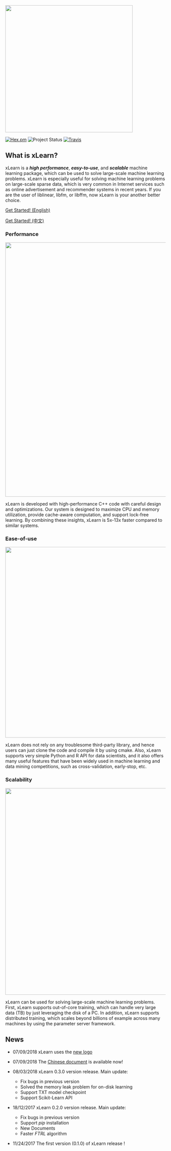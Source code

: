 <img src="https://github.com/aksnzhy/xLearn/raw/master/img/xlearn_logo.png" width = "400"/>

[![Hex.pm](https://img.shields.io/hexpm/l/plug.svg)](./LICENCE)
![Project Status](https://img.shields.io/badge/version-0.3.1-green.svg)
[![Travis](https://img.shields.io/travis/rust-lang/rust.svg)]()


## What is xLearn?

xLearn is a ***high performance***, ***easy-to-use***, and ***scalable*** machine learning package, 
which can be used to solve large-scale machine learning problems. xLearn is especially useful for solving machine
learning problems on large-scale sparse data, which is very common in Internet services such as online advertisement 
and recommender systems in recent years.  If you are the user  of liblinear, libfm, or libffm, now xLearn is your 
another better choice.

[Get Started! (English)](http://xlearn-doc.readthedocs.io/en/latest/index.html)

[Get Started! (中文)](http://xlearn-doc-cn.readthedocs.io/en/latest/index.html)

### Performance

<img src="https://github.com/aksnzhy/xLearn/raw/master/img/speed.png" width = "800"/>

xLearn is developed with high-performance C++ code with careful design and optimizations. Our system is designed to maximize CPU and memory utilization, provide cache-aware computation, and support lock-free learning. By combining these insights, xLearn is 5x-13x faster compared to similar systems.

### Ease-of-use

<img src="https://github.com/aksnzhy/xLearn/raw/master/img/code.png" width = "600"/>

xLearn does not rely on any troublesome third-party library, and hence users can just clone the code and compile it by using cmake. Also, xLearn supports very simple Python and R API for data scientists, and it also offers many useful features that have been widely used in machine learning and data mining competitions, such as cross-validation, early-stop, etc.

### Scalability

<img src="https://github.com/aksnzhy/xLearn/raw/master/img/scalability.png" width = "650"/>

xLearn can be used for solving large-scale machine learning problems. First, xLearn supports out-of-core training, which can handle very large data (TB) by just leveraging the disk of a PC. In addition, xLearn supports distributed training, which scales beyond billions of example across many machines by using the parameter server framework.


## News

 - 07/09/2018 xLearn uses the [new logo](https://github.com/aksnzhy/xLearn/raw/master/img/xlearn_logo.png)

 - 07/09/2018 The [Chinese document](http://xlearn-doc-cn.readthedocs.io/en/latest/index.html) is available now!

 - 08/03/2018 xLearn 0.3.0 version release. Main update:

    * Fix bugs in previous version
    * Solved the memory leak problem for on-disk learning
    * Support TXT model checkpoint
    * Support Scikit-Learn API

 - 18/12/2017 xLearn 0.2.0 version release. Main update:

    * Fix bugs in previous version
    * Support *pip* installation
    * New Documents
    * Faster *FTRL* algorithm

 - 11/24/2017 The first version (0.1.0) of xLearn release !
